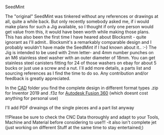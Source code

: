 ### 
SeedMint

The "original" SeedMint was tinkered without any references or drawings at all, quite a while back. 
But only recently somebody asked me, if i would make plans for such a Jig available, so I thought if only one person would get value from this, it would have been worth while making those plans. This has also been the first time I have heared about Blocksmit - quite ignorant as I'll admit..
Blocksmit's a remarkably comparable design and I probably wouldn't have made the SeedMint if I had known about it.. :-)
The Jig is intended to be used with 2mm letter- and 4mm number punches on an M6 stainless steel washer with an outer diameter of 18mm.
You can get stainless steel canisters fitting for 24 of those washers on ebay for about 5 bucks or just use a screw and a nut.
I´ll add more details, a parts list and sourcing references as I find the time to do so. 
Any contribution and/or feedback is greatly appreciated.

In the [CAD](https://github.com/SeedMint/SeedMint/tree/main/CAD "Drawings and 3D Model") folder you find the complete design in different format types .zip for Inventor 2019 and .f3z for [Autodesk Fusion 360](https://www.autodesk.de/campaigns/education/fusion360?mktvar002=4246579%7CSEM%7C12339725657%7C117784167597%7Ckwd-11029869505&ef_id=CjwKCAjwzruGBhBAEiwAUqMR8F1lLQ7PN6ptK6VqJjig1oEHAGsIIn2FKxDVv-UDTMjYKzx_C850uhoC4mkQAvD_BwE:G:s&s_kwcid=AL!11172!3!517613592372!e!!g!!fusion%20360!12339725657!117784167597&gclid=CjwKCAjwzruGBhBAEiwAUqMR8F1lLQ7PN6ptK6VqJjig1oEHAGsIIn2FKxDVv-UDTMjYKzx_C850uhoC4mkQAvD_BwE "Autodesk Fusion 360") (which doesnt cost anything for personal use)

I'll add PDF drwaings of the single pieces and a part list anyway

!!!Please be sure to check the CNC Data thoroughly and adapt to your Tools, Machine and Material before considering to use!!!
-it also isn't complete jet (just working on different Stuff at the same time to stay entertained;)
<!--
**SeedMint/SeedMint** is a ✨ _special_ ✨ repository because its `README.md` (this file) appears on your GitHub profile.

Here are some ideas to get you started:

- 🔭 I’m currently working on ...
- 🌱 I’m currently learning ...
- 👯 I’m looking to collaborate on ...
- 🤔 I’m looking for help with ...
- 💬 Ask me about ...
- 📫 How to reach me: ...
- 😄 Pronouns: ...
- ⚡ Fun fact: ...
-->
